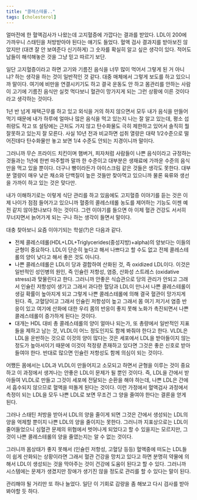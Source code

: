 ```yaml
---
title: "콜레스테롤.."
tags: [cholesterol]
---
```


얼마전에 한 혈액검사가 나왔는데 고지혈증에 가깝다는 결과를 받았다. LDL이 200에 가까우니 스태틴을 처방받아야 된다는 얘기도 들었다. 혈액 검사 결과지를 받아보진 않았지만 (대갠 잘 안 보여준다 신기하게) 그 숫자를 확실히 알고 싶은 생각이 있다. 적어도 남들이 해석해놓은 것을 그냥 믿고 따르기 보단.

일단 고지혈증이라고 하면 고기와 기름진 음식을 너무 많이 먹어서 그렇게 된 거 아니냐? 하는 생각을 하는 것이 일반적인 것 같다. 대중 매체에서 그렇게 보도를 하고 있으니까 말이다. 여기에 비만을 연결시키기도 하고 결국 운동도 안 하고 몸관리를 안하는 사람이 고기에 기름진 음식만 실컷 먹다보니 혈관이 망가지게 되는 그런 상황에 이른 것이다 라고 생각하는 것이다.

1년 반 넘게 재택근무를 하고 있고 외식을 거의 하지 않으면서 모두 내가 음식을 만들어먹기 때문에 내가 하루에 얼마나 많은 음식을 먹고 있는지 나는 잘 알고 있는데, 평소 섭취량도 작고 또 설탕에는 근처도 가지 않고 탄수화물도 극히 제한하고 있어서 솔직히 뭘 잘못하고 있는지 잘 모른다. 사실 10년 전과 비교하면 섭취 열량은 대략 1/2수준으로 떨어진데다 탄수화물만 놓고 보면 1/4 수준도 안되는 지경이니까 말이다. 

그러니까 무슨 프라이드 치킨이며 햄버거, 피자처럼 사람들이 나쁜 음식이라고 규정하는 것들과는 1년에 한번 마주할까 말까 한 수준이고 대부분은 생재료에 가까운 수준의 음식만을 먹고 있을 뿐이다. 더구나 빵이라든가 아이스크림 같은 것들은 생각도 못한다. 대부분 열량이 매우 낮은 채소와 단백질이 높은 것들만 찾아먹고 있으니까 물론 육류와 생선을 가까이 하고 있는 것은 맞다만. 

내가 이해하기로는 이렇게 식단 관리를 하고 있음에도 고지혈증 이야기를 듣는 것은 이제 나이가 점점 들어가고 있으니까 혈중의 콜레스테롤 농도를 제어하는 기능도 이젠 예전 같지 않아졌나보다 하는 것이다. 그런 이야기를 들으면 아 이제 혈관 건강도 서서히 무너지면서 늙어가게 되는 구나 하는 생각이 들면서 말이다.

대충 찾아보니 요즘 이야기되는 학설(?)은 다음과 같다.
- 전체 콜레스테롤(HDL+LDL+Triglycerides(중성지방)+alpha)의 양보다는 이들의 균형이 중요하다. LDL이 단순히 높다고 해서 나쁘다고 할 수도 없고 전체 콜레스테롤의 양이 낮다고 해서 좋은 것도 아니다.
- 나쁜 콜레스테롤은 LDL이 당과 결합하여 산화된 것, 즉 oxidized LDL이다. 이것은 일반적인 성인병의 원인, 즉 인슐린 저항성, 염증, 산화성 스트레스 (oxidative stress)과 맞물린다고 한다. 그러니까 안좋은 식습관으로 당의 관리가 안되고 그래서 인슐린 저항성이 생기고 그래서 과다한 혈당과 LDL이 만나서 나쁜 콜레스테롤이 생길 확률이 높아지게 되고 그렇게 나쁜 콜레스테롤에 의해 결국 혈관이 망가지게 된다. 즉, 고혈당이고 그래서 인슐린 저항성이 높고 그래서 몸 여기 저기서 염증 반응이 있고 여기에 산화에 대한 우리 몸의 반응이 좋지 못해 노화가 촉진되면서 나쁜 콜레스테롤이 증가하게 된다는 것이다.
- 대개는 HDL 대비 총 콜레스테롤의 양이 얼마나 되는가, 또 총량에서 일반적인 지표들을 제하고 남는 것, VLDL이 어느 정도인지도 함께 봐줘야 한다고 한다. VLDL은 LDL을 운반하는 것으로 이것의 양이 많다는 것은 세포에서 LDL을 받아들이지 않는 정도가 높아서이기 때문에 이것이 적정량 존재하고 있다면 그것은 좋은 신호로 받아들여야 한다. 반대로 많으면 인슐린 저항성도 함께 의심이 되는 것이다. 

어쨌든 몸에서는 LDL과 VLDL이 만들어지고 소모되고 하면서 균형을 이루는 것이 중요하고 이 과정에서 생겨나는 안좋은 LDL이 문제가 될 뿐인 것이다. 즉, LDL을 간에서 받아들여 VLDL로 만들고 그것이 세포에 전달되는 순환을 해야 하는데, 나쁜 LDL은 간에서 흡수되지 않으므로 혈액을 떠돌게 된다는 것이다. 이런 가정에서 혈액검사 과정에서 측정이 되는 LDL을 모두 나쁜 LDL로 보면 무조건 그 양을 줄여야 한다는 결론을 얻게 된다.

그러나 스태틴 처방을 받아서 LDL의 양을 줄이게 되면 그것은 간에서 생성되는 LDL의 양을 억제할 뿐이지 나쁜 LDL의 양을 줄이지는 못한다. 그러니까 지표상으로는 LDL이 줄어들었으니 심혈관 문제의 위협에서 벗어나게 되었다고 할 수 있을지는 모르지만, 그것이 나쁜 콜레스테롤의 양을 줄였는지는 알 수 없는 것이다. 

그러니까 몸상태가 좋지 못해서 (인슐린 저항성, 고혈당 등등) 혈액중에 떠도는 LDL들이 쉽게 산화되는 상황이라면 그래서 혈관 건강을 망치고 있다고 하면 분명히 약물에 의해서 LDL이 생성되는 것을 막아주는 것이 건강에 도움이 된다고 할 수 있다. 그러니까 시스템에는 문제가 생겼지만 장애가 생기진 않을 정도로 관리를 할 수 있다는 말이 된다. 

관리해야 될 거리만 또 하나 늘었다. 일단 이 기회로 감량을 좀 해보고 다시 검사를 받아봐야할 듯 하다.